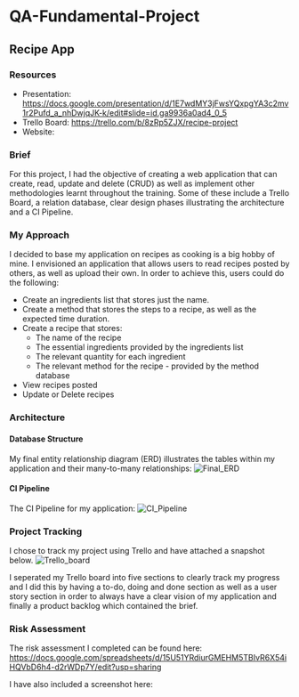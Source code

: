 # QA-Fundamental-Project
## **Recipe App**

### **Resources**
* Presentation: https://docs.google.com/presentation/d/1E7wdMY3jFwsYQxpgYA3c2mv1r2Pufd_a_nhDwjqJK-k/edit#slide=id.ga9936a0ad4_0_5
* Trello Board: https://trello.com/b/8zRp5ZJX/recipe-project
* Website:

### **Brief**
For this project, I had the objective of creating a web application that can create, read, update and delete (CRUD) as well as implement other methodologies learnt throughout the training. Some of these include a Trello Board, a relation database, clear design phases illustrating the architecture and a CI Pipeline.

### **My Approach**
I decided to base my application on recipes as cooking is a big hobby of mine. I envisioned an application that allows users to read recipes posted by others, as well as upload their own. In order to achieve this, users could do the following:

* Create an ingredients list that stores just the name.
* Create a method that stores the steps to a recipe, as well as the expected time duration.
* Create a recipe that stores:
  * The name of the recipe
  * The essential ingredients provided by the ingredients list
  * The relevant quantity for each ingredient
  * The relevant method for the recipe - provided by the method database
* View recipes posted
* Update or Delete recipes

### **Architecture** 

#### **Database Structure**
My final entity relationship diagram (ERD) illustrates the tables within my application and their many-to-many relationships:
![Final_ERD](C:\Users\Hannah\QA\Project\Final_ERD.PNG)

#### **CI Pipeline**
The CI Pipeline for my application:
![CI_Pipeline](C:\Users\Hannah\QA\Project\CI_Pipeline.PNG)

### **Project Tracking**
I chose to track my project using Trello and have attached a snapshot below.
![Trello_board](C:\Users\Hannah\QA\Project\Trello_board.PNG)

I seperated my Trello board into five sections to clearly track my progress and I did this by having a to-do, doing and done section as well as a user story section in order to always have a clear vision of my application and finally a product backlog which contained the brief.

### **Risk Assessment**
The risk assessment I completed can be found here:
https://docs.google.com/spreadsheets/d/15U51YRdiurGMEHM5TBIvR6X54iHQVbD6h4-d2rWDp7Y/edit?usp=sharing

I have also included a screenshot here:


